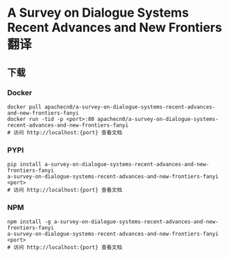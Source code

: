 # A Survey on Dialogue Systems Recent Advances and New Frontiers 翻译

## 下载

### Docker

```
docker pull apachecn0/a-survey-on-dialogue-systems-recent-advances-and-new-frontiers-fanyi
docker run -tid -p <port>:80 apachecn0/a-survey-on-dialogue-systems-recent-advances-and-new-frontiers-fanyi
# 访问 http://localhost:{port} 查看文档
```

### PYPI

```
pip install a-survey-on-dialogue-systems-recent-advances-and-new-frontiers-fanyi
a-survey-on-dialogue-systems-recent-advances-and-new-frontiers-fanyi <port>
# 访问 http://localhost:{port} 查看文档
```

### NPM

```
npm install -g a-survey-on-dialogue-systems-recent-advances-and-new-frontiers-fanyi
a-survey-on-dialogue-systems-recent-advances-and-new-frontiers-fanyi <port>
# 访问 http://localhost:{port} 查看文档
```